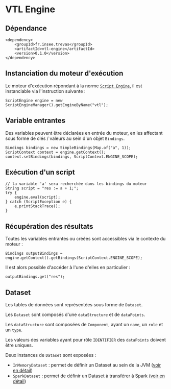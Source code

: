 # VTL Engine

## Dépendance

```xml=
<dependency>
    <groupId>fr.insee.trevas</groupId>
    <artifactId>vtl-engine</artifactId>
    <version>0.1.0</version>
</dependency>
```

## Instanciation du moteur d'exécution

Le moteur d'exécution répondant à la norme [`Script Engine`](https://docs.oracle.com/javase/10/scripting/java-scripting-api.htm#JSJSG109), il est instanciable via l'instruction suivante :

```java=
ScriptEngine engine = new ScriptEngineManager().getEngineByName("vtl");
```

## Variable entrantes

Des variables peuvent être déclarées en entrée du moteur, en les affectant sous forme de clés / valeurs au sein d'un objet `Bindings`.

```java=
Bindings bindings = new SimpleBindings(Map.of("a", 1));
ScriptContext context = engine.getContext();
context.setBindings(bindings, ScriptContext.ENGINE_SCOPE);
```

## Exécution d'un script

```java=
// la variable 'a' sera recherchée dans les bindings du moteur
String script = "res := a + 1;";
try {
    engine.eval(script);
} catch (ScriptException e) {
    e.printStackTrace();
}
```

## Récupération des résultats

Toutes les variables entrantes ou créées sont accessibles via le contexte du moteur :

```java=
Bindings outputBindings = engine.getContext().getBindings(ScriptContext.ENGINE_SCOPE);
```

Il est alors possible d'accéder à l'une d'elles en particulier :

```java=
outputBindings.get("res");
```

## Dataset

Les tables de données sont représentées sous forme de `Dataset`.

Les `Dataset` sont composés d'une `dataStructure` et de `dataPoints`.

Les `dataStructure` sont composées de `Component`, ayant un `name`, un `role` et un `type`.

Les valeurs des variables ayant pour rôle `IDENTIFIER` des `dataPoints` doivent être uniques.

Deux instances de `Dataset` sont exposées :

- `InMemoryDataset` : permet de définir un Dataset au sein de la JVM ([voir en détail](./in-memory.md))
- `SparkDataset` : permet de définir un Dataset à transférer à Spark ([voir en détail](./spark.md))
